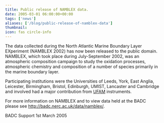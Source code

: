 ```yaml
---
title: Public release of NAMBLEX data.
date: 2005-03-01 06:00:00+00:00
tags: ['news']
aliases: ['/blog/public-release-of-namblex-data']
thumbnail: 
icon: fas circle-info
---
```

 
 

The data collected during the North Atlantic Marine Boundary Layer EXperiment 
(NAMBLEX 2002) has now been released to the public domain. NAMBLEX, which took 
place during July-September 2002, was an atmospheric composition campaign to 
study the oxidation processes, atmospheric chemistry and composition of a 
number of species primarily in the marine boundary layer.
 
Participating institutions were the Universities of Leeds, York, East Anglia, 
Leicester, Birmingham, Bristol, Edinburgh, UMIST, Lancaster and Cambridge and 
involved had a major contribution from 
[UFAM](http://badc.nerc.ac.uk/data/ufam/) instruments.


 
For more information on NAMBLEX and to view data held at the BADC please see 
<http://badc.nerc.ac.uk/data/namblex/>.




 
BADC Support
1st March 2005



 


 


